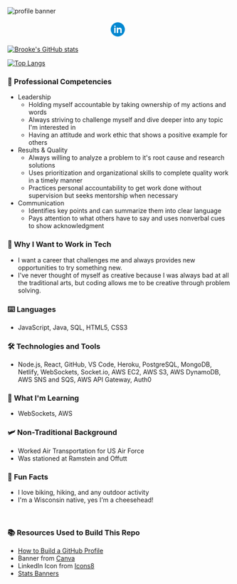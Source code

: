 <!--

- 🔭 I’m currently working on ...
- 🌱 I’m currently learning ...
- 👯 I’m looking to collaborate on ...
- 🤔 I’m looking for help with ...
- 💬 Ask me about ...
- 📫 How to reach me: ...
- 😄 Pronouns: ...
- ⚡ Fun fact: ...
-->

![profile banner](./img/gitProfileBanner.png)

<p align="center">
  <a href="https://www.linkedin.com/in/brookeheck/" target="_blank" rel="noopener noreferrer"><img height="38" src="./img/icons8-linkedin-circled.gif"></a>&nbsp;&nbsp;

</p>

[![Brooke's GitHub stats](https://github-readme-stats.vercel.app/api?username=BrookeHeck&count_private=true&theme=radical)](https://github.com/anuraghazra/github-readme-stats)

[![Top Langs](https://github-readme-stats.vercel.app/api/top-langs/?username=BrookeHeck&theme=midnight-purple&card_width=800&layout=compact)](https://github.com/anuraghazra/github-readme-stats)



### 🌠 Professional Competencies
- Leadership
  - Holding myself accountable by taking ownership of my actions and words
  - Always striving to challenge myself and dive deeper into any topic I'm interested in
  - Having an attitude and work ethic that shows a positive example for others
-  Results & Quality
    - Always willing to analyze a problem to it's root cause and research solutions
    - Uses prioritization and organizational skills to complete quality work in a timely manner
    - Practices personal accountability to get work done without supervision but seeks mentorship when necessary
- Communication
  - Identifies key points and can summarize them into clear language
  - Pays attention to what others have to say and uses nonverbal cues to show acknowledgment

### 🌟 Why I Want to Work in Tech
- I want a career that challenges me and always provides new opportunities to try something new.
- I've never thought of myself as creative because I was always bad at all the traditional arts, but coding allows me to be creative through problem solving.

### ⌨️ Languages
- JavaScript, Java, SQL, HTML5, CSS3

### 🛠️ Technologies and Tools
- Node.js, React, GitHub, VS Code, Heroku, PostgreSQL, MongoDB, Netlify, WebSockets, Socket.io, AWS EC2, AWS S3, AWS DynamoDB, AWS SNS and SQS, AWS API Gateway, Auth0 

### 🌱 What I'm Learning
- WebSockets, AWS

### 🛩️ Non-Traditional Background
- Worked Air Transportation for US Air Force
- Was stationed at Ramstein and Offutt
### 🧀 Fun Facts
- I love biking, hiking, and any outdoor activity
- I'm a Wisconsin native, yes I'm a cheesehead!

</br>

### 📚 Resources Used to Build This Repo
 - [How to Build a GitHub Profile](https://github.com/HexxKing/HexxKing/blob/main/how-to.md)
 - Banner from [Canva](https://www.canva.com)
 - LinkedIn Icon from [Icons8](https://icons8.com/)
 - [Stats Banners](https://github.com/anuraghazra/github-readme-stats)

